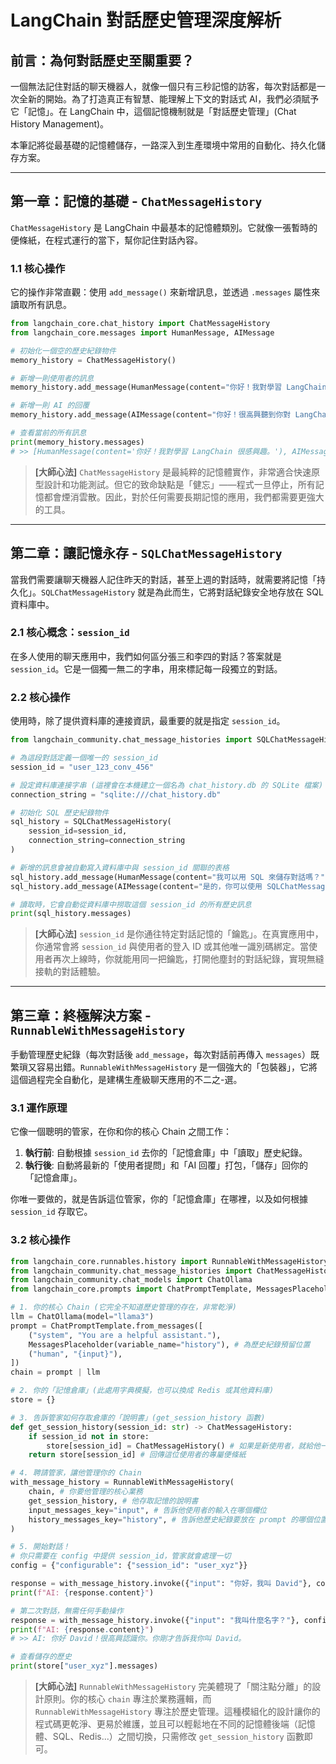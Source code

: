 # LangChain 對話歷史管理深度解析

## 前言：為何對話歷史至關重要？

一個無法記住對話的聊天機器人，就像一個只有三秒記憶的訪客，每次對話都是一次全新的開始。為了打造真正有智慧、能理解上下文的對話式 AI，我們必須賦予它「記憶」。在 LangChain 中，這個記憶機制就是「對話歷史管理」(Chat History Management)。

本筆記將從最基礎的記憶體儲存，一路深入到生產環境中常用的自動化、持久化儲存方案。

---

## 第一章：記憶的基礎 - `ChatMessageHistory`

`ChatMessageHistory` 是 LangChain 中最基本的記憶體類別。它就像一張暫時的便條紙，在程式運行的當下，幫你記住對話內容。

### 1.1 核心操作

它的操作非常直觀：使用 `add_message()` 來新增訊息，並透過 `.messages` 屬性來讀取所有訊息。

```python
from langchain_core.chat_history import ChatMessageHistory
from langchain_core.messages import HumanMessage, AIMessage

# 初始化一個空的歷史紀錄物件
memory_history = ChatMessageHistory()

# 新增一則使用者的訊息
memory_history.add_message(HumanMessage(content="你好！我對學習 LangChain 很感興趣。"))

# 新增一則 AI 的回覆
memory_history.add_message(AIMessage(content="你好！很高興聽到你對 LangChain 感興趣。"))

# 查看當前的所有訊息
print(memory_history.messages)
# >> [HumanMessage(content='你好！我對學習 LangChain 很感興趣。'), AIMessage(content='你好！很高興聽到你對 LangChain 感興趣。')]
```

> **[大師心法]**
> `ChatMessageHistory` 是最純粹的記憶體實作，非常適合快速原型設計和功能測試。但它的致命缺點是「健忘」——程式一旦停止，所有記憶都會煙消雲散。因此，對於任何需要長期記憶的應用，我們都需要更強大的工具。

---

## 第二章：讓記憶永存 - `SQLChatMessageHistory`

當我們需要讓聊天機器人記住昨天的對話，甚至上週的對話時，就需要將記憶「持久化」。`SQLChatMessageHistory` 就是為此而生，它將對話紀錄安全地存放在 SQL 資料庫中。

### 2.1 核心概念：`session_id`

在多人使用的聊天應用中，我們如何區分張三和李四的對話？答案就是 `session_id`。它是一個獨一無二的字串，用來標記每一段獨立的對話。

### 2.2 核心操作

使用時，除了提供資料庫的連接資訊，最重要的就是指定 `session_id`。

```python
from langchain_community.chat_message_histories import SQLChatMessageHistory

# 為這段對話定義一個唯一的 session_id
session_id = "user_123_conv_456"

# 設定資料庫連接字串 (這裡會在本機建立一個名為 chat_history.db 的 SQLite 檔案)
connection_string = "sqlite:///chat_history.db"

# 初始化 SQL 歷史紀錄物件
sql_history = SQLChatMessageHistory(
    session_id=session_id, 
    connection_string=connection_string
)

# 新增的訊息會被自動寫入資料庫中與 session_id 關聯的表格
sql_history.add_message(HumanMessage(content="我可以用 SQL 來儲存對話嗎？"))
sql_history.add_message(AIMessage(content="是的，你可以使用 SQLChatMessageHistory。它會自動處理資料庫的讀寫。"))

# 讀取時，它會自動從資料庫中撈取這個 session_id 的所有歷史訊息
print(sql_history.messages)
```

> **[大師心法]**
> `session_id` 是你通往特定對話記憶的「鑰匙」。在真實應用中，你通常會將 `session_id` 與使用者的登入 ID 或其他唯一識別碼綁定。當使用者再次上線時，你就能用同一把鑰匙，打開他塵封的對話紀錄，實現無縫接軌的對話體驗。

---

## 第三章：終極解決方案 - `RunnableWithMessageHistory`

手動管理歷史紀錄（每次對話後 `add_message`，每次對話前再傳入 `messages`）既繁瑣又容易出錯。`RunnableWithMessageHistory` 是一個強大的「包裝器」，它將這個過程完全自動化，是建構生產級聊天應用的不二之-選。

### 3.1 運作原理

它像一個聰明的管家，在你和你的核心 Chain 之間工作：
1.  **執行前**: 自動根據 `session_id` 去你的「記憶倉庫」中「讀取」歷史紀錄。
2.  **執行後**: 自動將最新的「使用者提問」和「AI 回覆」打包，「儲存」回你的「記憶倉庫」。

你唯一要做的，就是告訴這位管家，你的「記憶倉庫」在哪裡，以及如何根據 `session_id` 存取它。

### 3.2 核心操作

```python
from langchain_core.runnables.history import RunnableWithMessageHistory
from langchain_community.chat_message_histories import ChatMessageHistory
from langchain_community.chat_models import ChatOllama
from langchain_core.prompts import ChatPromptTemplate, MessagesPlaceholder

# 1. 你的核心 Chain (它完全不知道歷史管理的存在，非常乾淨)
llm = ChatOllama(model="llama3")
prompt = ChatPromptTemplate.from_messages([
    ("system", "You are a helpful assistant."),
    MessagesPlaceholder(variable_name="history"), # 為歷史紀錄預留位置
    ("human", "{input}"),
])
chain = prompt | llm

# 2. 你的「記憶倉庫」(此處用字典模擬，也可以換成 Redis 或其他資料庫)
store = {}

# 3. 告訴管家如何存取倉庫的「說明書」(get_session_history 函數)
def get_session_history(session_id: str) -> ChatMessageHistory:
    if session_id not in store:
        store[session_id] = ChatMessageHistory() # 如果是新使用者，就給他一個新的記憶便條紙
    return store[session_id] # 回傳這位使用者的專屬便條紙

# 4. 聘請管家，讓他管理你的 Chain
with_message_history = RunnableWithMessageHistory(
    chain, # 你要他管理的核心業務
    get_session_history, # 他存取記憶的說明書
    input_messages_key="input", # 告訴他使用者的輸入在哪個欄位
    history_messages_key="history", # 告訴他歷史紀錄要放在 prompt 的哪個位置
)

# 5. 開始對話！
# 你只需要在 config 中提供 session_id，管家就會處理一切
config = {"configurable": {"session_id": "user_xyz"}}

response = with_message_history.invoke({"input": "你好，我叫 David"}, config=config)
print(f"AI: {response.content}")

# 第二次對話，無需任何手動操作
response = with_message_history.invoke({"input": "我叫什麼名字？"}, config=config)
print(f"AI: {response.content}")
# >> AI: 你好 David！很高興認識你。你剛才告訴我你叫 David。

# 查看儲存的歷史
print(store["user_xyz"].messages)
```

> **[大師心法]**
> `RunnableWithMessageHistory` 完美體現了「關注點分離」的設計原則。你的核心 `chain` 專注於業務邏輯，而 `RunnableWithMessageHistory` 專注於歷史管理。這種模組化的設計讓你的程式碼更乾淨、更易於維護，並且可以輕鬆地在不同的記憶體後端（記憶體、SQL、Redis...）之間切換，只需修改 `get_session_history` 函數即可。
